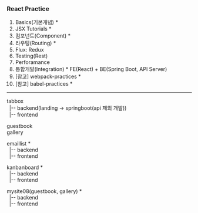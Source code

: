 ### React Practice

01. Basics(기본개념) *
02. JSX Tutorials *
03. 컴포넌트(Component) *
04. 라우팅(Routing) *
05. Flux: Redux
06. Testing(Rest)
07. Perforamance
08. 통합개발(Integration) *
    FE(React) + BE(Spring Boot, API Server)
09. [참고] webpack-practices *
10. [참고] babel-practices *

---

tabbox  
&ensp;|-- backend(landing -> springboot(api 제외 개발))  
&ensp;|-- frontend  

guestbook  
gallery  

emaillist *  
&ensp;|-- backend  
&ensp;|-- frontend

kanbanboard *  
&ensp;|-- backend  
&ensp;|-- frontend

mysite08(guestbook, gallery) *  
&ensp;|-- backend  
&ensp;|-- frontend